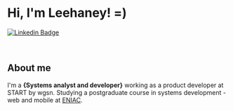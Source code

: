 # Hi, I'm Leehaney! =)

[![Linkedin Badge](https://img.shields.io/badge/-LinkedIn-blue?style=flat-square&logo=Linkedin&logoColor=white&link=https://www.linkedin.com/in/leehaney-soares-7bb18b149/)](https://www.linkedin.com/in/leehaney-soares-7bb18b149/)

<br/>


## About me

I'm a <b>{Systems analyst and developer}</b> working as a product developer at START by wgsn. Studying a postgraduate course in systems development - web and mobile at [ENIAC](https://www.eniac.com.br/cursos/pos-graduacao-em-desenvolvimento-de-sistemas-web-e-mobile?hsLang=pt-br).
